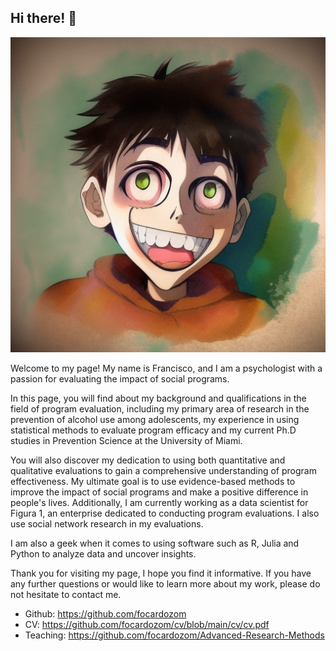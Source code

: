 ## Hi there! 👋

<img class="avatar" src="img/me.png" alt="avatar">

Welcome to my page! My name is Francisco, and I am a psychologist with a passion for evaluating the impact of social programs.

In this page, you will find about my background and qualifications in the field of program evaluation, including my primary area of research in the prevention of alcohol use among adolescents, my experience in using statistical methods to evaluate program efficacy and my current Ph.D studies in Prevention Science at the University of Miami.

You will also discover my dedication to using both quantitative and qualitative evaluations to gain a comprehensive understanding of program effectiveness. My ultimate goal is to use evidence-based methods to improve the impact of social programs and make a positive difference in people's lives. Additionally, I am currently working as a data scientist for Figura 1, an enterprise dedicated to conducting program evaluations. I also use social network research in my evaluations.

I am also a geek when it comes to using software such as R, Julia and Python to analyze data and uncover insights.

Thank you for visiting my page, I hope you find it informative. If you have any further questions or would like to learn more about my work, please do not hesitate to contact me.

- Github: https://github.com/focardozom
- CV: https://github.com/focardozom/cv/blob/main/cv/cv.pdf
- Teaching: https://github.com/focardozom/Advanced-Research-Methods
